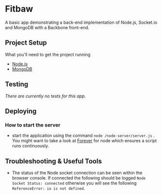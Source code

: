 # Fitbaw
A basic app demonstrating a back-end implementation of Node.js, Socket.io and MongoDB with a Backbone front-end.

## Project Setup
What you'll need to get the project running
- [Node.js](https://nodejs.org/en/download/)
- [MongoDB](https://www.mongodb.org/downloads#production)

## Testing
_There are currently no tests for this app._

## Deploying
### How to start the server
- start the application using the command  `node /node-server/server.js` . You might want to take a look at [Forever](https://github.com/nodejitsu/forever) for node which ensures a script runs continuously.

## Troubleshooting & Useful Tools
- The status of the Node socket connection can be seen within the browser console. If connected the following should be logged `Node Socket Status: connected` otherwise you will see the following `ReferenceError: io is not defined`.
